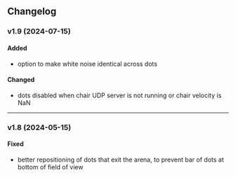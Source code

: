 ## Changelog

### v1.9 (2024-07-15)
#### Added
- option to make white noise identical across dots
#### Changed
- dots disabled when chair UDP server is not running or chair velocity is NaN

---

### v1.8 (2024-05-15)
#### Fixed
- better repositioning of dots that exit the arena, to prevent bar of dots at bottom of field of view



